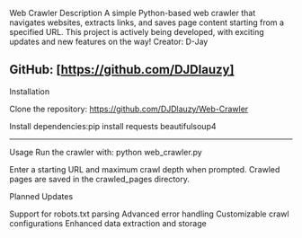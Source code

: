 Web Crawler
Description
A simple Python-based web crawler that navigates websites, extracts links, and saves page content starting from a specified URL. This project is actively being developed, with exciting updates and new features on the way!
Creator: D-Jay  

GitHub: [https://github.com/DJDlauzy] 
---------------------------------------------------------------------
Installation

Clone the repository: https://github.com/DJDlauzy/Web-Crawler


Install dependencies:pip install requests beautifulsoup4

----------------------------------------------------------------------

Usage
Run the crawler with:
python web_crawler.py


Enter a starting URL and maximum crawl depth when prompted.
Crawled pages are saved in the crawled_pages directory.

Planned Updates

Support for robots.txt parsing
Advanced error handling
Customizable crawl configurations
Enhanced data extraction and storage


